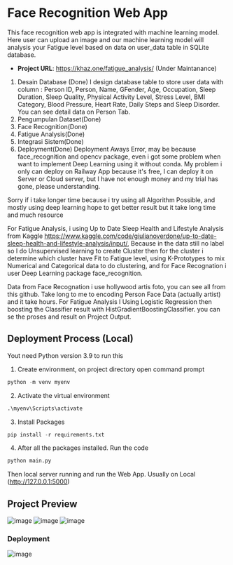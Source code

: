# Face Recognition Web App

This face recognition web app is integrated with machine learning model. Here user can upload an image and our machine learning model will analysis your Fatigue level based on data on user_data table in SQLite database.

- **Project URL**:  <https://khaz.one/fatigue_analysis/> (Under Maintanance)

1. Desain Database (Done)
   I design database table to store user data with column :  Person ID, Person, Name, GFender, Age, Occupation, Sleep Duration, Sleep Quality, Physical Activity Level, Stress Level, BMI Category, Blood Pressure, Heart Rate, Daily Steps and Sleep Disorder. You can see detail data on Person Tab.
3. Pengumpulan Dataset(Done)
4. Face Recognition(Done)
5. Fatigue Analysis(Done)
6. Integrasi Sistem(Done)
7. Deployment(Done)
   Deployment Aways Error, may be because face_recognition and opencv package, even i got some problem  when want to implement Deep Learning using it without conda.
My problem i only can deploy on Railway App because it's free, I can deploy it on Server or Cloud server, but I have not enough money and my trial has gone, please understanding.

Sorry if i take longer time because i try using all Algorithm Possible,
and mostly using deep learning hope to get better result but it take long time and much resource

For Fatigue Analysis, i using Up to Date Sleep Health and Lifestyle Analysis from Kaggle <https://www.kaggle.com/code/giulianoverdone/up-to-date-sleep-health-and-lifestyle-analysis/input/>, Because in the data still no label so I do Unsupervised learning to create Cluster then for the cluster i determine which cluster have Fit to Fatigue level, using K-Prototypes to mix Numerical and Categorical data to do clustering, and for Face Recognation i user Deep Learning package face_recognition. 

Data from Face Recognation i use hollywood artis foto, you can see all from this github. Take long to me to encoding Person Face Data (actually artist) and it take hours. For Fatigue Analysis I Using Logistic Regression then boosting the Classifier result with HistGradientBoostingClassifier.
you can se the proses and result on Project Output.

## Deployment Process (Local)
Yout need Python version 3.9 to run this
1. Create environment, on project directory open command prompt
```python
python -m venv myenv
```
2. Activate the virtual environment
```python
.\myenv\Scripts\activate
```
3. Install Packages
```python
pip install -r requirements.txt
```
4. After all the packages installed. Run the code
```python
python main.py
```

Then local server running and run the Web App.
Usually on Local (http://127.0.0.1:5000)



## Project Preview
![image](https://github.com/khaz-dev/facerec_fatiganal_app/blob/main/preview/preview_1.png)
![image](https://github.com/khaz-dev/facerec_fatiganal_app/blob/main/preview/preview_2.png)
![image](https://github.com/khaz-dev/facerec_fatiganal_app/blob/main/preview/preview_3.png)



### Deployment
![image](https://user-images.githubusercontent.com/75901421/184639715-7b4ba26c-6fb8-4157-8819-233b06dedb77.png)
